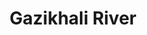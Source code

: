 ---
title: "Gazikhali River"
title_bn: "গাজিখালি নদী"
description: "It is one of the major tributary of Dholesshori River. It is believed that the river named after Sufi’s (Gazi) of  Bhawal Region. It originates from Shaturiya Upazila of Manikganj district and meets with Bangshi River near Savar, Dhaka."
---